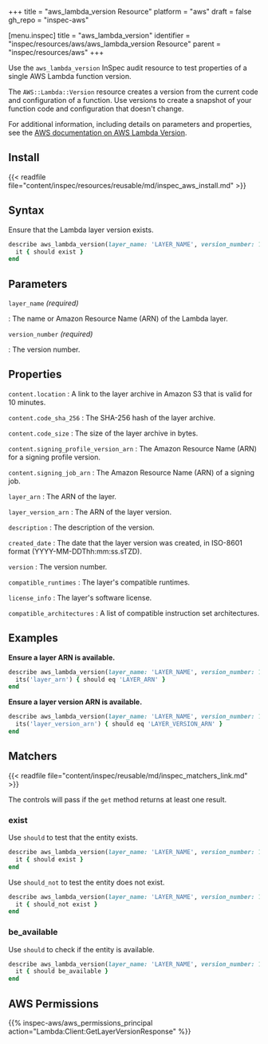 +++
title = "aws_lambda_version Resource"
platform = "aws"
draft = false
gh_repo = "inspec-aws"

[menu.inspec]
title = "aws_lambda_version"
identifier = "inspec/resources/aws/aws_lambda_version Resource"
parent = "inspec/resources/aws"
+++

Use the `aws_lambda_version` InSpec audit resource to test properties of a single AWS Lambda function version.

The `AWS::Lambda::Version` resource creates a version from the current code and configuration of a function. Use versions to create a snapshot of your function code and configuration that doesn't change.

For additional information, including details on parameters and properties, see the [AWS documentation on AWS Lambda Version](https://docs.aws.amazon.com/AWSCloudFormation/latest/UserGuide/aws-resource-lambda-version.html).

## Install

{{< readfile file="content/inspec/resources/reusable/md/inspec_aws_install.md" >}}

## Syntax

Ensure that the Lambda layer version exists.

```ruby
describe aws_lambda_version(layer_name: 'LAYER_NAME', version_number: 1) do
  it { should exist }
end
```

## Parameters

`layer_name` _(required)_

: The name or Amazon Resource Name (ARN) of the Lambda layer.

`version_number` _(required)_

: The version number.

## Properties

`content.location`
: A link to the layer archive in Amazon S3 that is valid for 10 minutes.

`content.code_sha_256`
: The SHA-256 hash of the layer archive.

`content.code_size`
: The size of the layer archive in bytes.

`content.signing_profile_version_arn`
: The Amazon Resource Name (ARN) for a signing profile version.

`content.signing_job_arn`
: The Amazon Resource Name (ARN) of a signing job.

`layer_arn`
: The ARN of the layer.

`layer_version_arn`
: The ARN of the layer version.

`description`
: The description of the version.

`created_date`
: The date that the layer version was created, in ISO-8601 format (YYYY-MM-DDThh:mm:ss.sTZD).

`version`
: The version number.

`compatible_runtimes`
: The layer's compatible runtimes.

`license_info`
: The layer's software license.

`compatible_architectures`
: A list of compatible instruction set architectures.

## Examples

**Ensure a layer ARN is available.**

```ruby
describe aws_lambda_version(layer_name: 'LAYER_NAME', version_number: 1) do
  its('layer_arn') { should eq 'LAYER_ARN' }
end
```

**Ensure a layer version ARN is available.**

```ruby
describe aws_lambda_version(layer_name: 'LAYER_NAME', version_number: 1) do
  its('layer_version_arn') { should eq 'LAYER_VERSION_ARN' }
end
```

## Matchers

{{< readfile file="content/inspec/reusable/md/inspec_matchers_link.md" >}}

The controls will pass if the `get` method returns at least one result.

### exist

Use `should` to test that the entity exists.

```ruby
describe aws_lambda_version(layer_name: 'LAYER_NAME', version_number: 1) do
  it { should exist }
end
```

Use `should_not` to test the entity does not exist.

```ruby
describe aws_lambda_version(layer_name: 'LAYER_NAME', version_number: 1) do
  it { should_not exist }
end
```

### be_available

Use `should` to check if the entity is available.

```ruby
describe aws_lambda_version(layer_name: 'LAYER_NAME', version_number: 1) do
  it { should be_available }
end
```

## AWS Permissions

{{% inspec-aws/aws_permissions_principal action="Lambda:Client:GetLayerVersionResponse" %}}
